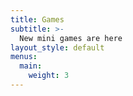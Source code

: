 ```yaml
---
title: Games
subtitle: >-
  New mini games are here
layout_style: default
menus:
  main:
    weight: 3
---
```


<div id="game"></div>


